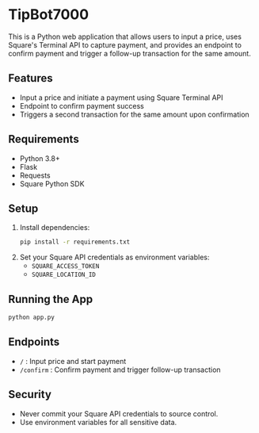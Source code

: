 # TipBot7000

This is a Python web application that allows users to input a price, uses Square's Terminal API to capture payment, and provides an endpoint to confirm payment and trigger a follow-up transaction for the same amount.

## Features
- Input a price and initiate a payment using Square Terminal API
- Endpoint to confirm payment success
- Triggers a second transaction for the same amount upon confirmation

## Requirements
- Python 3.8+
- Flask
- Requests
- Square Python SDK

## Setup
1. Install dependencies:
   ```sh
   pip install -r requirements.txt
   ```
2. Set your Square API credentials as environment variables:
   - `SQUARE_ACCESS_TOKEN`
   - `SQUARE_LOCATION_ID`

## Running the App
```sh
python app.py
```

## Endpoints
- `/` : Input price and start payment
- `/confirm` : Confirm payment and trigger follow-up transaction

## Security
- Never commit your Square API credentials to source control.
- Use environment variables for all sensitive data.



